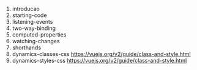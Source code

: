1. introducao
1. starting-code
1. listening-events
1. two-way-binding
1. computed-properties
1. watching-changes
1. shorthands
1. dynamics-classes-css   https://vuejs.org/v2/guide/class-and-style.html
1. dynamics-styles-css    https://vuejs.org/v2/guide/class-and-style.html
